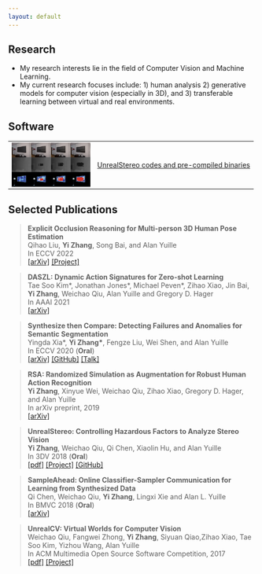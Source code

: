 ```yaml
---
layout: default
---
```


## Research
* My research interests lie in the field of Computer Vision and Machine Learning.
* My current research focuses include: 1) human analysis 2) generative models for computer vision (especially in 3D), and 3) transferable learning between virtual and real environments.

## Software
<!--
    ![UnrealStereo](/images/img_grad.jpg)  
-->


<div>
<table border="0">
  <tr>
  <td><img src="/images/img_grad.jpg" width = "160" height = "90" alt="UnrealStereo" align="left" /></td>
  <td><a href="https://stereo.unrealcv.org">UnrealStereo codes and pre-compiled binaries</a></td>
  </tr>
</table>
</div>

<!--
Pre-compiled binaries can be found [here](binary.html)
--> 

## Selected Publications

>**Explicit Occlusion Reasoning for Multi-person 3D Human Pose Estimation**  
>Qihao Liu, **Yi Zhang**, Song Bai, and Alan Yuille  
>In ECCV 2022   
>[\[arXiv\]](https://arxiv.org/abs/2208.00090) [\[Project\]](https://github.com/qihao067/HUPOR)

>**DASZL: Dynamic Action Signatures for Zero-shot Learning**  
>Tae Soo Kim\*, Jonathan Jones\*, Michael Peven\*, Zihao Xiao, Jin Bai, **Yi Zhang**, Weichao Qiu, Alan Yuille and Gregory D. Hager  
>In AAAI 2021  
>[\[arXiv\]](https://arxiv.org/abs/1912.03613)

>**Synthesize then Compare: Detecting Failures and Anomalies for Semantic Segmentation**  
>Yingda Xia\*, **Yi Zhang\***, Fengze Liu, Wei Shen, and Alan Yuille  
>In ECCV 2020 (**Oral**)   
>[\[arXiv\]](https://arxiv.org/abs/2003.08440) [\[GitHub\]](https://github.com/YingdaXia/SynthCP) [\[Talk\]](https://youtu.be/YN2qnV7phcU)

>**RSA: Randomized Simulation as Augmentation for Robust Human Action Recognition**  
>**Yi Zhang**, Xinyue Wei, Weichao Qiu, Zihao Xiao, Gregory D. Hager, and Alan Yuille  
>In arXiv preprint, 2019   
>[\[arXiv\]](https://arxiv.org/abs/1912.01180) 

>**UnrealStereo: Controlling Hazardous Factors to Analyze Stereo Vision**  
>**Yi Zhang**, Weichao Qiu, Qi Chen, Xiaolin Hu, and Alan Yuille  
>In 3DV 2018 (**Oral**)   
>[\[pdf\]](pdfs/yi2018unrealstereo.pdf) [\[Project\]](https://stereo.unrealcv.org) [\[GitHub\]](https://github.com/edz-o/unreal-stereo-evaluation)

>**SampleAhead: Online Classifier-Sampler Communication for Learning from Synthesized Data**  
>Qi Chen, Weichao Qiu, **Yi Zhang**, Lingxi Xie and Alan L. Yuille   
>In BMVC 2018 (**Oral**)   
>[\[arXiv\]](https://arxiv.org/abs/1804.00248) 

>**UnrealCV: Virtual Worlds for Computer Vision**  
>Weichao Qiu, Fangwei Zhong, **Yi Zhang**, Siyuan Qiao,Zihao Xiao, Tae Soo Kim, Yizhou Wang, Alan Yuille  
>In ACM Multimedia Open Source Software Competition, 2017   
>[\[pdf\]](pdfs/unrealcv.pdf) [\[Project\]](https://unrealcv.org)
